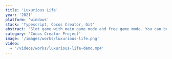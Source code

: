 ```yaml
---
title: 'Luxurious Life'
year: '2021'
platform: 'windows'
stack: 'Typescript, Cocos Creator, Git'
abstract: 'Slot game with main game mode and free game mode. You can bet each round and earn the reward'
category: 'Cocos Creator Project'
image: '/images/works/luxurious-life.png'
video:
  - '/videos/works/luxurious-life-demo.mp4'
---
```

